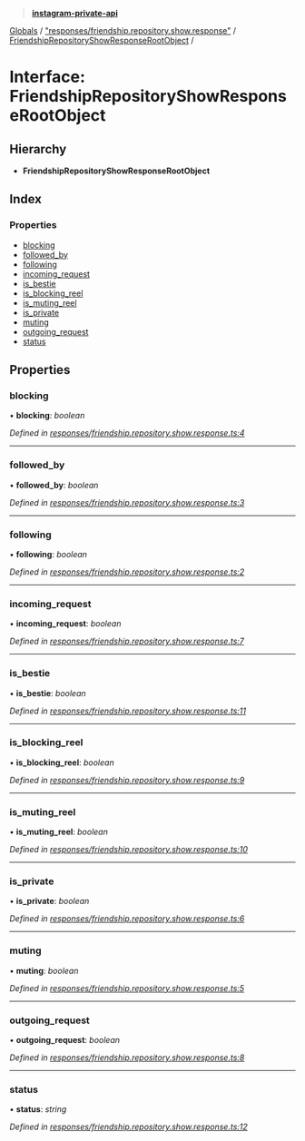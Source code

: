 > **[instagram-private-api](../README.md)**

[Globals](../README.md) / ["responses/friendship.repository.show.response"](../modules/_responses_friendship_repository_show_response_.md) / [FriendshipRepositoryShowResponseRootObject](_responses_friendship_repository_show_response_.friendshiprepositoryshowresponserootobject.md) /

# Interface: FriendshipRepositoryShowResponseRootObject

## Hierarchy

* **FriendshipRepositoryShowResponseRootObject**

## Index

### Properties

* [blocking](_responses_friendship_repository_show_response_.friendshiprepositoryshowresponserootobject.md#blocking)
* [followed_by](_responses_friendship_repository_show_response_.friendshiprepositoryshowresponserootobject.md#followed_by)
* [following](_responses_friendship_repository_show_response_.friendshiprepositoryshowresponserootobject.md#following)
* [incoming_request](_responses_friendship_repository_show_response_.friendshiprepositoryshowresponserootobject.md#incoming_request)
* [is_bestie](_responses_friendship_repository_show_response_.friendshiprepositoryshowresponserootobject.md#is_bestie)
* [is_blocking_reel](_responses_friendship_repository_show_response_.friendshiprepositoryshowresponserootobject.md#is_blocking_reel)
* [is_muting_reel](_responses_friendship_repository_show_response_.friendshiprepositoryshowresponserootobject.md#is_muting_reel)
* [is_private](_responses_friendship_repository_show_response_.friendshiprepositoryshowresponserootobject.md#is_private)
* [muting](_responses_friendship_repository_show_response_.friendshiprepositoryshowresponserootobject.md#muting)
* [outgoing_request](_responses_friendship_repository_show_response_.friendshiprepositoryshowresponserootobject.md#outgoing_request)
* [status](_responses_friendship_repository_show_response_.friendshiprepositoryshowresponserootobject.md#status)

## Properties

###  blocking

• **blocking**: *boolean*

*Defined in [responses/friendship.repository.show.response.ts:4](https://github.com/dilame/instagram-private-api/blob/3e16058/src/responses/friendship.repository.show.response.ts#L4)*

___

###  followed_by

• **followed_by**: *boolean*

*Defined in [responses/friendship.repository.show.response.ts:3](https://github.com/dilame/instagram-private-api/blob/3e16058/src/responses/friendship.repository.show.response.ts#L3)*

___

###  following

• **following**: *boolean*

*Defined in [responses/friendship.repository.show.response.ts:2](https://github.com/dilame/instagram-private-api/blob/3e16058/src/responses/friendship.repository.show.response.ts#L2)*

___

###  incoming_request

• **incoming_request**: *boolean*

*Defined in [responses/friendship.repository.show.response.ts:7](https://github.com/dilame/instagram-private-api/blob/3e16058/src/responses/friendship.repository.show.response.ts#L7)*

___

###  is_bestie

• **is_bestie**: *boolean*

*Defined in [responses/friendship.repository.show.response.ts:11](https://github.com/dilame/instagram-private-api/blob/3e16058/src/responses/friendship.repository.show.response.ts#L11)*

___

###  is_blocking_reel

• **is_blocking_reel**: *boolean*

*Defined in [responses/friendship.repository.show.response.ts:9](https://github.com/dilame/instagram-private-api/blob/3e16058/src/responses/friendship.repository.show.response.ts#L9)*

___

###  is_muting_reel

• **is_muting_reel**: *boolean*

*Defined in [responses/friendship.repository.show.response.ts:10](https://github.com/dilame/instagram-private-api/blob/3e16058/src/responses/friendship.repository.show.response.ts#L10)*

___

###  is_private

• **is_private**: *boolean*

*Defined in [responses/friendship.repository.show.response.ts:6](https://github.com/dilame/instagram-private-api/blob/3e16058/src/responses/friendship.repository.show.response.ts#L6)*

___

###  muting

• **muting**: *boolean*

*Defined in [responses/friendship.repository.show.response.ts:5](https://github.com/dilame/instagram-private-api/blob/3e16058/src/responses/friendship.repository.show.response.ts#L5)*

___

###  outgoing_request

• **outgoing_request**: *boolean*

*Defined in [responses/friendship.repository.show.response.ts:8](https://github.com/dilame/instagram-private-api/blob/3e16058/src/responses/friendship.repository.show.response.ts#L8)*

___

###  status

• **status**: *string*

*Defined in [responses/friendship.repository.show.response.ts:12](https://github.com/dilame/instagram-private-api/blob/3e16058/src/responses/friendship.repository.show.response.ts#L12)*